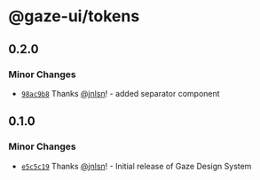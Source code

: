 # @gaze-ui/tokens

## 0.2.0

### Minor Changes

- [`98ac9b8`](https://github.com/studio-drishti/gaze/commit/98ac9b87d01e9da6c1761218b6464466889a07ed) Thanks [@jnlsn](https://github.com/jnlsn)! - added separator component

## 0.1.0

### Minor Changes

- [`e5c5c19`](https://github.com/studio-drishti/gaze/commit/e5c5c19d7c04934a858701a79f8cca876dac91f4) Thanks [@jnlsn](https://github.com/jnlsn)! - Initial release of Gaze Design System
